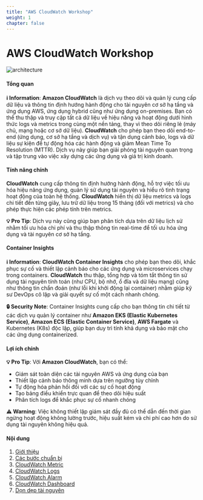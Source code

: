 ```yaml
---
title: "AWS CloudWatch Workshop"
weight: 1
chapter: false
---
```


# AWS CloudWatch Workshop

![architecture](/images/architecture.png)

#### Tổng quan

**ℹ️ Information**: **Amazon CloudWatch** là dịch vụ theo dõi và quản lý cung cấp dữ liệu và thông tin định hướng hành động cho tài nguyên cơ sở hạ tầng và ứng dụng AWS, ứng dụng hybrid cũng như ứng dụng on-premises. Bạn có thể thu thập và truy cập tất cả dữ liệu về hiệu năng và hoạt động dưới hình thức logs và metrics trong cùng một nền tảng, thay vì theo dõi riêng lẻ (máy chủ, mạng hoặc cơ sở dữ liệu). **CloudWatch** cho phép bạn theo dõi end-to-end (ứng dụng, cơ sở hạ tầng và dịch vụ) và tận dụng cảnh báo, logs và dữ liệu sự kiện để tự động hóa các hành động và giảm Mean Time To Resolution (MTTR). Dịch vụ này giúp bạn giải phóng tài nguyên quan trọng và tập trung vào việc xây dựng các ứng dụng và giá trị kinh doanh.

#### Tính năng chính

**CloudWatch** cung cấp thông tin định hướng hành động, hỗ trợ việc tối ưu hóa hiệu năng ứng dụng, quản lý sử dụng tài nguyên và hiểu rõ tình trạng hoạt động của toàn hệ thống. **CloudWatch** hiển thị dữ liệu metrics và logs chi tiết đến từng giây, lưu trữ dữ liệu trong 15 tháng (đối với metrics) và cho phép thực hiện các phép tính trên metrics. 

**💡 Pro Tip**: Dịch vụ này cũng giúp bạn phân tích dựa trên dữ liệu lịch sử nhằm tối ưu hóa chi phí và thu thập thông tin real-time để tối ưu hóa ứng dụng và tài nguyên cơ sở hạ tầng.

#### Container Insights

**ℹ️ Information**: **CloudWatch Container Insights** cho phép bạn theo dõi, khắc phục sự cố và thiết lập cảnh báo cho các ứng dụng và microservices chạy trong containers. **CloudWatch** thu thập, tổng hợp và tóm tắt thông tin sử dụng tài nguyên tính toán (như CPU, bộ nhớ, ổ đĩa và dữ liệu mạng) cũng như thông tin chẩn đoán (như lỗi khi khởi động lại container) nhằm giúp kỹ sư DevOps cô lập và giải quyết sự cố một cách nhanh chóng.

**🔒 Security Note**: Container Insights cung cấp cho bạn thông tin chi tiết từ các dịch vụ quản lý container như **Amazon EKS (Elastic Kubernetes Service)**, **Amazon ECS (Elastic Container Service)**, **AWS Fargate** và Kubernetes (K8s) độc lập, giúp bạn duy trì tính khả dụng và bảo mật cho các ứng dụng containerized.

#### Lợi ích chính

**💡 Pro Tip**: Với **Amazon CloudWatch**, bạn có thể:
- Giám sát toàn diện các tài nguyên AWS và ứng dụng của bạn
- Thiết lập cảnh báo thông minh dựa trên ngưỡng tùy chỉnh
- Tự động hóa phản hồi đối với các sự cố hoạt động
- Tạo bảng điều khiển trực quan để theo dõi hiệu suất
- Phân tích logs để khắc phục sự cố nhanh chóng

**⚠️ Warning**: Việc không thiết lập giám sát đầy đủ có thể dẫn đến thời gian ngừng hoạt động không lường trước, hiệu suất kém và chi phí cao hơn do sử dụng tài nguyên không hiệu quả.

#### Nội dung

1. [Giới thiệu](1-introduction)
2. [Các bước chuẩn bị](2-preparatory-steps)
3. [CloudWatch Metric](3-cloud-watch-metric)
4. [CloudWatch Logs](4-cloud-watch-logs)
5. [CloudWatch Alarm](5-cloud-watch-alarm)
6. [CloudWatch Dashboard](6-cloud-watch-dashboard)
7. [Dọn dẹp tài nguyên](7-clean-up-resources)
